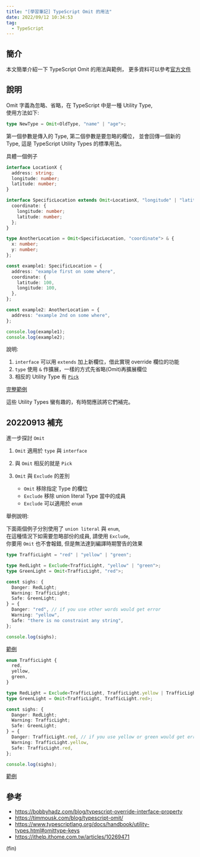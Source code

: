```yaml
---
title: "[學習筆記] TypeScript Omit 的用法"
date: 2022/09/12 10:34:53
tag:
  - TypeScript
---
```


## 簡介

本文簡單介紹一下 TypeScript Omit 的用法與範例，
更多資料可以參考[官方文件](https://www.typescriptlang.org/docs/handbook/utility-types.html)

## 說明

Omit 字義為忽略、省略，在 TypeScript 中是一種 Utility Type,  
使用方法如下:

```typescript
type NewType = Omit<OldType, "name" | "age">;
```

第一個參數是傳入的 Type, 第二個參數是要忽略的欄位，
並會回傳一個新的 Type, 這是 TypeScript Utility Types 的標準用法。

具體一個例子

```typescript
interface LocationX {
  address: string;
  longitude: number;
  latitude: number;
}

interface SpecificLocation extends Omit<LocationX, "longitude" | "latitude"> {
  coordinate: {
    longitude: number;
    latitude: number;
  };
}

type AnotherLocation = Omit<SpecificLocation, "coordinate"> & {
  x: number;
  y: number;
};

const example1: SpecificLocation = {
  address: "example first on some where",
  coordinate: {
    latitude: 100,
    longitude: 100,
  },
};

const example2: AnotherLocation = {
  address: "example 2nd on some where",
};

console.log(example1);
console.log(example2);
```

說明:

1. `interface` 可以用 `extends` 加上新欄位，借此實現 override 欄位的功能
2. `type` 使用 `&` 作擴展，一樣的方式先省略(Omit)再擴展欄位
3. 相反的 Utility Type 有 [`Pick`](https://www.typescriptlang.org/docs/handbook/utility-types.html#picktype-keys)

[完整範例](https://codesandbox.io/s/typescript-omit-sample-etoc9s)

這些 Utility Types 蠻有趣的，有時間應該將它們補完。

## 20220913 補充

進一步探討 `Omit`

1. `Omit` 適用於 `type` 與 `interface`
2. 與 `Omit` 相反的就是 `Pick`
3. `Omit` 與 `Exclude` 的差別

   - `Omit` 移除指定 Type 的欄位
   - `Exclude` 移除 union literal Type 當中的成員
   - `Exclude` 可以適用於 `enum`

舉例說明:

下面兩個例子分別使用了 `union literal` 與 `enum`,  
在這種情況下如需要忽略部份的成員, 請使用 `Exclude`,  
你要用 `Omit` 也不會報錯, 但是無法達到編譯時期警告的效果

```typescript
type TrafficLight = "red" | "yellow" | "green";

type RedLight = Exclude<TrafficLight, "yellow" | "green">;
type GreenLight = Omit<TrafficLight, "red">;

const sighs: {
  Danger: RedLight;
  Warning: TrafficLight;
  Safe: GreenLight;
} = {
  Danger: "red", // if you use other words would get error
  Warning: "yellow",
  Safe: "there is no constraint any string",
};

console.log(sighs);
```

[範例](https://codesandbox.io/s/typescrip-utiliy-types-exclude-union-literal-g2tp73?file=/src/index.ts)

```typescript
enum TrafficLight {
  red,
  yellow,
  green,
}

type RedLight = Exclude<TrafficLight, TrafficLight.yellow | TrafficLight.green>;
type GreenLight = Omit<TrafficLight, TrafficLight.red>;

const sighs: {
  Danger: RedLight;
  Warning: TrafficLight;
  Safe: GreenLight;
} = {
  Danger: TrafficLight.red, // if you use yellow or green would get error
  Warning: TrafficLight.yellow,
  Safe: TrafficLight.red,
};

console.log(sighs);
```

[範例](https://codesandbox.io/s/typescrip-utiliy-types-exclude-56h2ni?file=/src/index.ts)

## 參考

- <https://bobbyhadz.com/blog/typescript-override-interface-property>
- <https://timmousk.com/blog/typescript-omit/>
- <https://www.typescriptlang.org/docs/handbook/utility-types.html#omittype-keys>
- <https://ithelp.ithome.com.tw/articles/10269471>

(fin)
